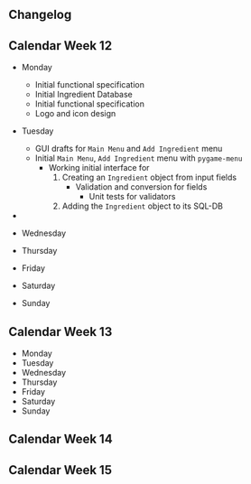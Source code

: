 Changelog
---

## Calendar Week 12
* Monday
  * Initial functional specification
  * Initial Ingredient Database
  * Initial functional specification
  * Logo and icon design

* Tuesday
  * GUI drafts for `Main Menu` and `Add Ingredient` menu
  * Initial `Main Menu`, `Add Ingredient` menu with `pygame-menu`
    * Working initial interface for
        1) Creating an `Ingredient` object from input fields
           * Validation and conversion for fields
             * Unit tests for validators
        2) Adding the `Ingredient` object to its SQL-DB 
* 
* Wednesday
* Thursday
* Friday
* Saturday
* Sunday

## Calendar Week 13
* Monday
* Tuesday
* Wednesday
* Thursday
* Friday
* Saturday
* Sunday

## Calendar Week 14
## Calendar Week 15
